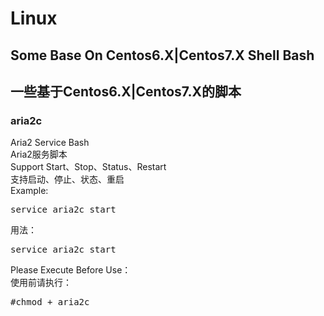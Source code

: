 # Linux
## Some Base On Centos6.X|Centos7.X Shell Bash<br>
## 一些基于Centos6.X|Centos7.X的脚本<br>
### aria2c<br>
Aria2 Service Bash<br>
Aria2服务脚本<br>
Support Start、Stop、Status、Restart<br>
支持启动、停止、状态、重启<br>
Example:<br>
<pre>
service aria2c start
</pre>
用法：<br>
<pre>
service aria2c start
</pre>
Please Execute Before Use：<br>
使用前请执行：<br>
<pre>
#chmod + aria2c
</pre>